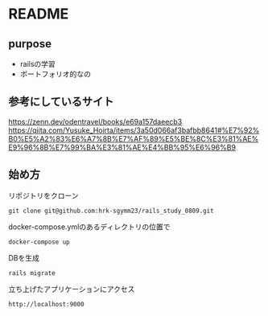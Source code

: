 # README

## purpose
- railsの学習
- ポートフォリオ的なの

## 参考にしているサイト
https://zenn.dev/odentravel/books/e69a157daeecb3
https://qiita.com/Yusuke_Hoirta/items/3a50d066af3bafbb8641#%E7%92%B0%E5%A2%83%E6%A7%8B%E7%AF%89%E5%BE%8C%E3%81%AE%E9%96%8B%E7%99%BA%E3%81%AE%E4%BB%95%E6%96%B9

## 始め方
リポジトリをクローン

``` git clone git@github.com:hrk-sgymm23/rails_study_0809.git ```

docker-compose.ymlのあるディレクトリの位置で

``` docker-compose up ```

DBを生成

``` rails migrate ```

立ち上げたアプリケーションにアクセス

``` http://localhost:9000 ```

